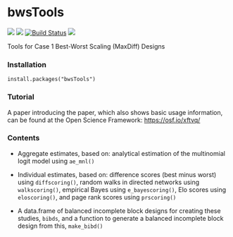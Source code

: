 # bwsTools


<img src="https://www.r-pkg.org/badges/version/bwsTools"> <img src="https://cranlogs.r-pkg.org/badges/grand-total/bwsTools"> [![Build Status](https://travis-ci.org/markhwhiteii/bwsTools.svg?branch=master)](https://travis-ci.org/markhwhiteii/bwsTools) <img src="https://codecov.io/gh/markhwhiteii/bwsTools/branch/master/graph/badge.svg">


Tools for Case 1 Best-Worst Scaling (MaxDiff) Designs

### Installation

```
install.packages("bwsTools")
```

### Tutorial

A paper introducing the paper, which also shows basic usage information, can be found at the Open Science Framework: https://osf.io/xftvq/

### Contents

- Aggregate estimates, based on: analytical estimation of the multinomial logit model using `ae_mnl()`

- Individual estimates, based on: difference scores (best minus worst) using `diffscoring()`, random walks in directed networks using `walkscoring()`, empirical Bayes using `e_bayescoring()`, Elo scores using `eloscoring()`, and page rank scores using `prscoring()`

- A data.frame of balanced incomplete block designs for creating these studies, `bibds`, and a function to generate a balanced incomplete block design from this, `make_bibd()`
